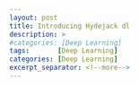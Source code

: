 ```yaml
---
layout: post
title: Introducing Hydejack dl
description: >
#categories: [Deep Learning]
tags:       [Deep Learning]
categories: [Deep Learning]
excerpt_separator: <!--more-->
---
```

